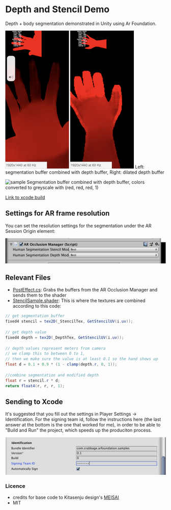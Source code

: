 # Depth and Stencil Demo

Depth + body segmentation demonstrated in Unity using Ar Foundation.

![sample](readme_assets/img1.PNG)
![sample](readme_assets/img2.PNG)
Left: segmentation buffer combined with depth buffer, Right: dilated depth buffer

![sample](readme_assets/depth_unity.gif)
Segmentation buffer combined with depth buffer, colors converted to greyscale with (red, red, red, 1)

[Link to xcode build](https://drive.google.com/drive/folders/1DsIUwO-p_pk4ucrqvKbU_X7y4glfgSVx?usp=sharing)

## Settings for AR frame resolution
You can set the resolution settings for the segmentation under the AR Session Origin element:

![sample](readme_assets/unity_settings.PNG)

## Relevant Files
- [PostEffect.cs](): Grabs the buffers from the AR Occlusion Manager and sends them to the shader
- [StencilSample.shader](): This is where the textures are combined according to this code:

```CS
// get segmentation buffer
fixed4 stencil = tex2D(_StencilTex, GetStencilUV(i.uv));

// get depth value
fixed4 depth = tex2D(_DepthTex, GetStencilUV(i.uv));

// depth values represent meters from camera
// we clamp this to between 0 to 1, 
// then we make sure the value is at least 0.1 so the hand shows up 
float d = 0.1 + 0.9 * (1 - clamp(depth.r, 0, 1));

//combine segmentation and modified depth
float r = stencil.r * d;
return float4(r, r, r, 1);
```

## Sending to Xcode
It's suggested that you fill out the settings in Player Settings -> Identification. For the signing team id, follow the instructions here (the last answer at the bottom is the one that worked for me), in order to be able to "Build and Run" the project, which speeds up the produciton process.

![sample](readme_assets/teamid.PNG)

### Licence

* credits for base code to Kitasenju design's [MEISAI](https://kitasenjudesign.com/meisai/)
* MIT

